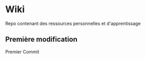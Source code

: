 # Wiki
Repo contenant des ressources personnelles et d'apprentissage

## Première modification 

Premier Commit
